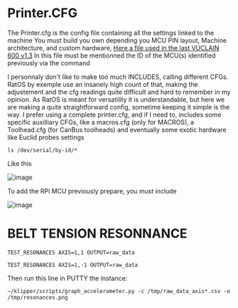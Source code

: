 # Printer.CFG

The Printer.cfg is the config file containing all the settings linked to the machine
You must build you own depending you MCU PIN layout, Machine architecture, and custom hardware, [Here a file used in the last VUCLAIN 600 v1.3](printer.cfg)
In this file must be mentionned the ID of the MCU(s) identified previously via the command

I personnaly don't like to make too much INCLUDES, calling different CFGs. RatOS by exemple use an insanely high count of that, making the adjustement and the cfg readings quite difficult and hard to remember in my opinion. As RatOS is meant for versatility it is understandable, but here we are making a quite straightforward config, sometime keeping it simple is the way. 
I prefer using a complete printer.cfg, and if I need to, includes some specific auxilliary CFGs, like a macros.cfg (only for MACROS), a Toolhead.cfg (for CanBus toolheads) and eventually some exotic hardware like Euclid probes settings

```
ls /dev/serial/by-id/*
```
Like this

![image](https://github.com/FlorentBroise/BRS-Printers-Mod/assets/93141411/093fb5b5-01cc-4cde-a556-954205b8ac5b)

To add the RPi MCU previously prepare, you must include 

![image](https://github.com/FlorentBroise/BRS-Printers-Mod/assets/93141411/792ca751-99b1-4a3f-b84a-fb3c83b26cfc)

# BELT TENSION RESONNANCE
```
TEST_RESONANCES AXIS=1,1 OUTPUT=raw_data
```
```
TEST_RESONANCES AXIS=1,-1 OUTPUT=raw_data
```

Then run this line in PUTTY the instance:
```
~/klipper/scripts/graph_accelerometer.py -c /tmp/raw_data_axis*.csv -o /tmp/resonances.png
```
